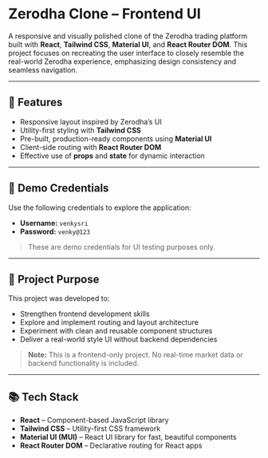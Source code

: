 # Zerodha Clone – Frontend UI

A responsive and visually polished clone of the Zerodha trading platform built with **React**, **Tailwind CSS**, **Material UI**, and **React Router DOM**. This project focuses on recreating the user interface to closely resemble the real-world Zerodha experience, emphasizing design consistency and seamless navigation.

---

## 🚀 Features

- Responsive layout inspired by Zerodha’s UI
- Utility-first styling with **Tailwind CSS**
- Pre-built, production-ready components using **Material UI**
- Client-side routing with **React Router DOM**
- Effective use of **props** and **state** for dynamic interaction

---

## 🔐 Demo Credentials

Use the following credentials to explore the application:

- **Username:** `venkysri`  
- **Password:** `venky@123`

> These are demo credentials for UI testing purposes only.

---

## 🎯 Project Purpose

This project was developed to:

- Strengthen frontend development skills
- Explore and implement routing and layout architecture
- Experiment with clean and reusable component structures
- Deliver a real-world style UI without backend dependencies

> **Note:** This is a frontend-only project. No real-time market data or backend functionality is included.

---

## 📚 Tech Stack

- **React** – Component-based JavaScript library
- **Tailwind CSS** – Utility-first CSS framework
- **Material UI (MUI)** – React UI library for fast, beautiful components
- **React Router DOM** – Declarative routing for React apps
